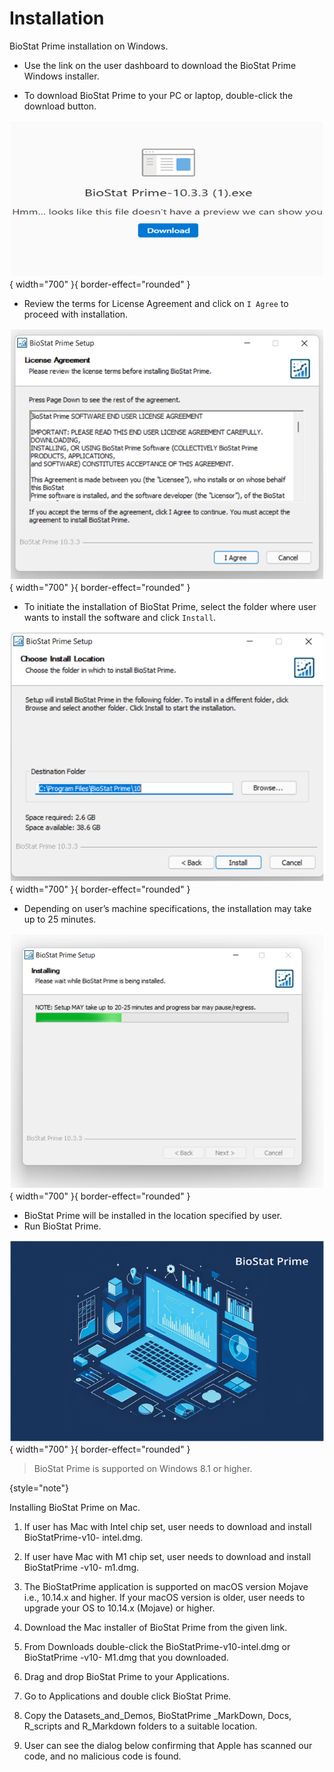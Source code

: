 # Installation
<tabs>
<tab title="Windows">

BioStat Prime installation on Windows.

*	Use the link on the user dashboard to download the BioStat Prime Windows installer.

*	To download BioStat Prime to your PC or laptop, double-click the download button.

![Installer of BioStat Prime](screenshots/image1.png){ width="700" }{ border-effect="rounded" }


*	Review the terms for License Agreement and click on `I Agree` to proceed with installation.


![License Agreement](screenshots/image2.png){ width="700" }{ border-effect="rounded" }


*	To initiate the installation of BioStat Prime, select the folder where user wants to install the software and click `Install`.


![Location for installation](screenshots/image3.png){ width="700" }{ border-effect="rounded" }


*	Depending on user’s machine specifications, the installation may take up to 25 minutes.


![Installing](screenshots/image4.png){ width="700" }{ border-effect="rounded" }


*	BioStat Prime will be installed in the location specified by user.
*   Run BioStat Prime.


![Logo](screenshots/image5.png){ width="700" }{ border-effect="rounded" }

>BioStat Prime is supported on Windows 8.1 or higher.
>
{style="note"}

</tab>

<tab title="Mac OS">

Installing BioStat Prime on Mac.

1.	If user has Mac with Intel chip set, user needs to download and install BioStatPrime-v10- intel.dmg.

2.	If user have Mac with M1 chip set, user needs to download and install BioStatPrime -v10- m1.dmg.

3.	The BioStatPrime application is supported on macOS version Mojave i.e., 10.14.x and higher. If your macOS version is older, user needs to upgrade your OS to 10.14.x (Mojave) or higher.

4.	Download the Mac installer of BioStat Prime from the given link.

5.	From Downloads double-click the BioStatPrime-v10-intel.dmg or BioStatPrime -v10- M1.dmg that you downloaded.

6.	Drag and drop BioStat Prime to your Applications.

7.	Go to Applications and double click BioStat Prime.

8.	Copy the Datasets_and_Demos, BioStatPrime _MarkDown, Docs, R_scripts and R_Markdown folders to a suitable location.

9.	User can see the dialog below confirming that Apple has scanned our code, and no malicious code is found.

</tab>
</tabs>